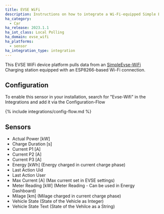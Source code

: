 ```yaml
---
title: EVSE WiFi
description: Instructions on how to integrate a Wi-Fi-equipped Simple EVSE Charging station with Home Assistant
ha_category:
  - Car
ha_release: 2023.1.1
ha_iot_class: Local Polling
ha_domain: evse_wifi
ha_platforms:
  - sensor
ha_integration_type: integration
---
```


This EVSE WiFi device platform pulls data from an [SimpleEvse-WiFi](https://github.com/CurtRod/SimpleEVSE-WiFi) Charging station equipped with an ESP8266-based Wi-Fi connection.

## Configuration

To enable this sensor in your installation, search for "Evse-Wifi" in the Integrations and add it via the Configuration-Flow

{% include integrations/config-flow.md %}

## Sensors

- Actual Power [kW]
- Charge Duration [s]
- Current P1 [A]
- Current P2 [A]
- Current P3 [A]
- Energy [kWh] (Energy charged in current charge phase)
- Last Action Uid 
- Last Action User
- Max Current [A] (Max current set in EVSE settings)
- Meter Reading [kW] (Meter Reading - Can be used in Energy Dashboard)
- Milage [km] (Milage charged in current charge phase)
- Vehicle State (State of the Vehicle as Integer)
- Vehicle State Text (State of the Vehilce as a String)

